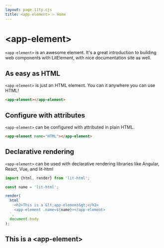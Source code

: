 ```yaml
---
layout: page.11ty.cjs
title: <app-element> ⌲ Home
---
```


# &lt;app-element>

`<app-element>` is an awesome element. It's a great introduction to building web components with LitElement, with nice documentation site as well.

## As easy as HTML

<section class="columns">
  <div>

`<app-element>` is just an HTML element. You can it anywhere you can use HTML!

```html
<app-element></app-element>
```

  </div>
  <div>

<app-element></app-element>

  </div>
</section>

## Configure with attributes

<section class="columns">
  <div>

`<app-element>` can be configured with attributed in plain HTML.

```html
<app-element name="HTML"></app-element>
```

  </div>
  <div>

<app-element name="HTML"></app-element>

  </div>
</section>

## Declarative rendering

<section class="columns">
  <div>

`<app-element>` can be used with declarative rendering libraries like Angular, React, Vue, and lit-html

```js
import {html, render} from 'lit-html';

const name = 'lit-html';

render(
  html`
    <h2>This is a &lt;app-element&gt;</h2>
    <app-element .name=${name}></app-element>
  `,
  document.body
);
```

  </div>
  <div>

<h2>This is a &lt;app-element&gt;</h2>
<app-element name="lit-html"></app-element>

  </div>
</section>
